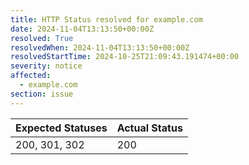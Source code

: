 ```yaml
---
title: HTTP Status resolved for example.com
date: 2024-11-04T13:13:50+00:00Z
resolved: True
resolvedWhen: 2024-11-04T13:13:50+00:00Z
resolvedStartTime: 2024-10-25T21:09:43.191474+00:00
severity: notice
affected:
  - example.com
section: issue
---
```


| Expected Statuses | Actual Status  |
|-------------------|----------------|
| 200, 301, 302 | 200 |

